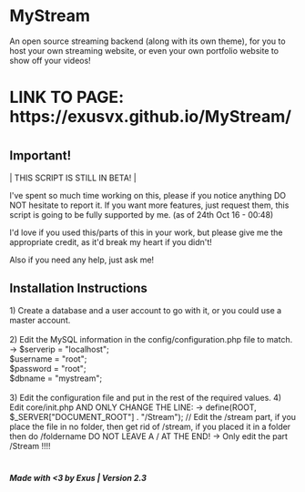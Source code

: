 # <h1>MyStream</h1>
An open source streaming backend (along with its own theme), for you to host your own streaming website, or even your own portfolio website to show off your videos!


<h1>LINK TO PAGE: https://exusvx.github.io/MyStream/<h1>


















<h2>Important!</h2>
 | THIS SCRIPT IS STILL IN BETA! |

I've spent so much time working on this, please if you notice anything DO NOT hesitate
to report it. If you want more features, just request them, this script is going to be
fully supported by me. (as of 24th Oct 16 - 00:48)	

I'd love if you used this/parts of this in your work, but please give me the appropriate
credit, as it'd break my heart if you didn't!

Also if you need any help, just ask me!

<h2>Installation Instructions</h2>
 1) Create a database and a user account to go with it, or you could use a master account.<br><br>
 2) Edit the MySQL information in the config/configuration.php file to match.<br>
 	-> $serverip = "localhost";<br>
	   $username = "root";<br>
	   $password = "root";<br>
	   $dbname = "mystream";<br><br>
 3) Edit the configuration file and put in the rest of the required values.
 4) Edit core/init.php AND ONLY CHANGE THE LINE:
    -> define(ROOT, $_SERVER["DOCUMENT_ROOT"] . "/Stream"); // Edit the /stream part, if you place the file in no folder, then get rid of /stream, if you placed it in a folder then do /foldername DO NOT LEAVE A / AT THE END!
    -> Only edit the part /Stream !!!!
 
# <h5><i>Made with <3 by Exus | Version 2.3</i></h5>
